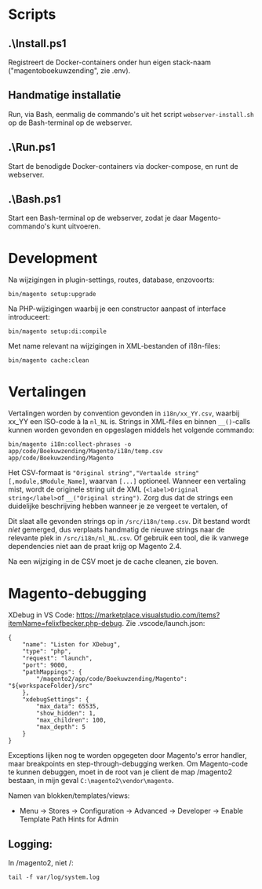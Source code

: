 # Scripts

## .\Install.ps1
Registreert de Docker-containers onder hun eigen stack-naam ("magentoboekuwzending", zie .env).

## Handmatige installatie
Run, via Bash, eenmalig de commando's uit het script `webserver-install.sh` op de Bash-terminal op de webserver.

## .\Run.ps1
Start de benodigde Docker-containers via docker-compose, en runt de webserver.

## .\Bash.ps1
Start een Bash-terminal op de webserver, zodat je daar Magento-commando's kunt uitvoeren.

# Development
Na wijzigingen in plugin-settings, routes, database, enzovoorts:

    bin/magento setup:upgrade

Na PHP-wijzigingen waarbij je een constructor aanpast of interface introduceert:

    bin/magento setup:di:compile

Met name relevant na wijzigingen in XML-bestanden of i18n-files:

    bin/magento cache:clean

# Vertalingen
Vertalingen worden by convention gevonden in `i18n/xx_YY.csv`, waarbij xx_YY een ISO-code à la `nl_NL` is. Strings in XML-files en binnen `__()`-calls kunnen worden gevonden en opgeslagen middels het volgende commando:

    bin/magento i18n:collect-phrases -o app/code/Boekuwzending/Magento/i18n/temp.csv app/code/Boekuwzending/Magento

Het CSV-formaat is `"Original string","Vertaalde string"[,module,$Module_Name]`, waarvan `[...]` optioneel. Wanneer een vertaling mist, wordt de originele string uit de XML (`<label>Original string</label>`of `__("Original string")`. Zorg dus dat de strings een duidelijke beschrijving hebben wanneer je ze vergeet te vertalen, of 

Dit slaat alle gevonden strings op in `/src/i18n/temp.csv`. Dit bestand wordt _niet_ gemerged, dus verplaats handmatig de nieuwe strings naar de relevante plek in `/src/i18n/nl_NL.csv`. Of gebruik een tool, die ik vanwege dependencies niet aan de praat krijg op Magento 2.4.

Na een wijziging in de CSV moet je de cache cleanen, zie boven.

# Magento-debugging
XDebug in VS Code: https://marketplace.visualstudio.com/items?itemName=felixfbecker.php-debug. Zie .vscode/launch.json:

    {
        "name": "Listen for XDebug",
        "type": "php",
        "request": "launch",
        "port": 9000,
        "pathMappings": {
            "/magento2/app/code/Boekuwzending/Magento": "${workspaceFolder}/src"
        },
        "xdebugSettings": {
            "max_data": 65535,
            "show_hidden": 1,
            "max_children": 100,
            "max_depth": 5
        }
    }

Exceptions lijken nog te worden opgegeten door Magento's error handler, maar breakpoints en step-through-debugging werken. Om Magento-code te kunnen debuggen, moet in de root van je client de map /magento2 bestaan, in mijn geval `C:\magento2\vendor\magento`.

Namen van blokken/templates/views:

* Menu -> Stores -> Configuration -> Advanced -> Developer -> Enable Template Path Hints for Admin

## Logging:
In /magento2, niet /:

    tail -f var/log/system.log
